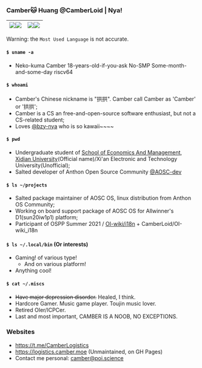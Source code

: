 ### Camber🐱 Huang @CamberLoid | Nya!

| <a href="https://github-readme-stats-one-bice.vercel.app/api?username=Camberloid&show_icons=true&include_all_commits=true&icon_color=FB7299&title_color=FB7299&hide_border=true&role=OWNER,ORGANIZATION_MEMBER#gh-light-mode-only"><img align="center" src="https://github-readme-stats-one-bice.vercel.app/api?username=Camberloid&show_icons=true&include_all_commits=true&icon_color=FB7299&title_color=FB7299&hide_border=true&role=OWNER,ORGANIZATION_MEMBER#gh-light-mode-only" /></a><a href="https://github-readme-stats-one-bice.vercel.app/api?username=Camberloid&bg_color=0d1117&text_color=FB7299&show_icons=true&include_all_commits=true&icon_color=FB7299&title_color=FB7299&hide_border=true&role=OWNER,ORGANIZATION_MEMBER#gh-dark-mode-only"><img align="center" src="https://github-readme-stats-one-bice.vercel.app/api?username=Camberloid&bg_color=0d1117&text_color=FB7299&show_icons=true&include_all_commits=true&icon_color=FB7299&title_color=FB7299&hide_border=true&role=OWNER,ORGANIZATION_MEMBER#gh-dark-mode-only" /></a> | <a href="https://github-readme-stats-one-bice.vercel.app/api/top-langs/?username=Camberloidlayout=compact&langs_count=8&include_all_commits=true&icon_color=FB7299&hide_border=true&title_color=FB7299&role=OWNER,ORGANIZATION_MEMBER#gh-light-mode-only"><img align="center" src="https://github-readme-stats-one-bice.vercel.app/api/top-langs/?username=Camberloid&layout=compact&langs_count=8&include_all_commits=true&icon_color=FB7299&hide_border=true&title_color=FB7299&role=OWNER,ORGANIZATION_MEMBER#gh-light-mode-only" /></a><a href="https://github-readme-stats-one-bice.vercel.app/api/top-langs/?username=Camberloid&bg_color=0d1117&text_color=FB7299&layout=compact&langs_count=8&include_all_commits=true&icon_color=FB7299&hide_border=true&title_color=FB7299&role=OWNER,ORGANIZATION_MEMBER#gh-dark-mode-only"><img align="center" src="https://github-readme-stats-one-bice.vercel.app/api/top-langs/?username=Camberloid&bg_color=0d1117&text_color=FB7299&layout=compact&langs_count=8&include_all_commits=true&icon_color=FB7299&hide_border=true&title_color=FB7299&role=OWNER,ORGANIZATION_MEMBER#gh-dark-mode-only" /></a> |
| ------------- | ------------- |

Warning: the `Most Used Language` is not accurate.

#### `$ uname -a`
- Neko-kuma Camber 18-years-old-if-you-ask No-SMP Some-month-and-some-day riscv64

#### `$ whoami`
- Camber's Chinese nickname is "拱拱". Camber call Camber as 'Camber' or '拱拱';
- Camber is a CS an free-and-open-source software enthusiast, but not a CS-related student;
- Loves [@bzy-nya](https://github.com/bzy-nya) who is so kawaii~~~~

#### `$ pwd`
- Undergraduate student of [School of Economics And Management](https://emsen.xidian.edu.cn/), [Xidian University](https://en.xidian.edu.cn)(Official name)/Xi'an Electronic and Technology University(Unofficial);
- Salted developer of Anthon Open Source Community [@AOSC-dev](https://github.com/aosc-dev)

#### `$ ls ~/projects`
- Salted package maintainer of AOSC OS, linux distribution from Anthon OS Community;
- Working on board support package of AOSC OS for Allwinner's D1(sun20iw1p1) platform;
- Participant of OSPP Summer 2021 / [OI-wiki/i18n](https://github.com/oi-wiki/i18n) + CamberLoid/OI-wiki_i18n

#### `$ ls ~/.local/bin` (Or interests)
- Gaming! of various type! 
  - And on various platform!
- Anything cool!

#### `$ cat ~/.miscs`
- ~~Have major depression disorder.~~ Healed, I think.
- Hardcore Gamer. Music game player. Toujin music lover.
- Retired OIer/ICPCer.
- Last and most important, CAMBER IS A NOOB, NO EXCEPTIONS.  
  
### Websites
- https://t.me/CamberLogistics
- https://logistics.camber.moe (Unmaintained, on GH Pages)
- Contact me personal: camber@poi.science
